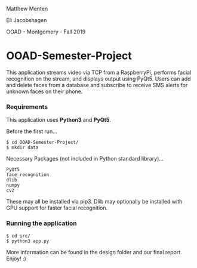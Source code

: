 Matthew Menten

Eli Jacobshagen

OOAD - Montgomery - Fall 2019

# OOAD-Semester-Project


This application streams video via TCP from a RaspberryPi, performs facial recognition on 
the stream, and displays output using PyQt5. Users can add and delete faces from a database 
and subscribe to receive SMS alerts for unknown faces on their phone.


### Requirements

This application uses __Python3__ and __PyQt5__.

Before the first run...

    $ cd OOAD-Semester-Project/
    $ mkdir data
    
Necessary Packages (not included in Python standard library)...

    PyQt5
    face_recognition
    dlib
    numpy
    cv2
    
These may all be installed via pip3. Dlib may optionally be installed with GPU support 
for faster facial recognition.


### Running the application

    $ cd src/
    $ python3 app.py
    
More information can be found in the design folder and our final report. Enjoy! :)